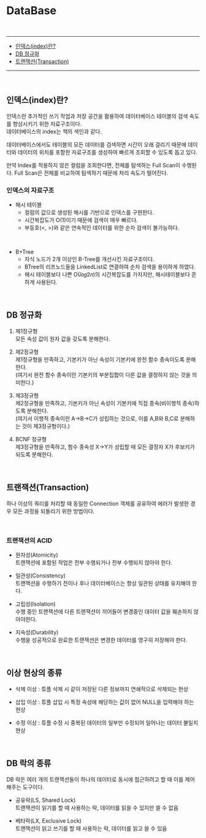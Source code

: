 # DataBase

<br>

<hr/>

- [인덱스(index)란?](#인덱스index란)
- [DB 정규화](#db-정규화)
- [트랜잭션(Transaction)](#트랜잭션transaction)

<hr/>

<br>

## 인덱스(index)란?

인덱스란 추가적인 쓰기 작업과 저장 공간을 활용하여 데이터베이스 테이블의 검색 속도를 향상시키기 위한 자료구조이다. <br>
데이터베이스의 index는 책의 색인과 같다. 

데이터베이스에서도 테이블의 모든 데이터를 검색하면 시간이 오래 걸리기 때문에 데이터와 데이터의 위치를 포함한 자료구조를 생성하여 빠르게 조회할 수 있도록 돕고 있다. <br>

만약 Index를 적용하지 않은 컬럼을 조회한다면, 전체를 탐색하는 Full Scan이 수행된다. Full Scan은 전체를 비교하여 탐색하기 때문에 처리 속도가 떨어진다. <br>

### 인덱스의 자료구조

- 해시 테이블
    - 컬럼의 값으로 생성된 해시를 기반으로 인덱스를 구현한다.
    - 시간복잡도가 O(1)이기 때문에 검색이 매우 빠르다.
    - 부등호(<, >)와 같은 연속적인 데이터를 위한 순차 검색이 불가능하다.

<br>

- B+Tree
    - 자식 노드가 2개 이상인 B-Tree를 개선시킨 자료구조이다.
    - BTree의 리프노드들을 LinkedList로 연결하여 순차 검색을 용이하게 하였다.
    - 해시 테이블보다 나쁜 O(𝑙𝑜𝑔2𝑛)의 시간복잡도를 가지지만, 해시테이블보다 흔하게 사용된다.

<br>

## DB 정규화

1. 제1정규형 <br>
모든 속성 값이 원자 값을 갖도록 분해한다. <br>

2. 제2정규형 <br>
제1정규형을 만족하고, 기본키가 아닌 속성이 기본키에 완전 함수 종속이도록 분해한다. <br>
(여기서 완전 함수 종속이란 기본키의 부분집합이 다른 값을 결정하지 않는 것을 의미한다.) <br>

3. 제3정규형 <br>
제2정규형을 만족하고, 기본키가 아닌 속성이 기본키에 직접 종속(비이행적 종속)하도록 분해한다. <br>
(여기서 이행적 종속이란 A->B->C가 성립하는 것으로, 이를 A,B와 B,C로 분해하는 것이 제3정규형이다.) <br>

4. BCNF 정규형 <br>
제3정규형을 만족하고, 함수 종속성 X->Y가 성립할 때 모든 결정자 X가 후보키가 되도록 분해한다. <br>

<br>

## 트랜잭션(Transaction)

하나 이상의 쿼리를 처리할 때 동일한 Connection 객체를 공유하여 에러가 발생한 경우 모든 과정을 되돌리기 위한 방법이다. <br>

<br>

### 트랜잭션의 ACID

- 원자성(Atomicity) <br>
트랜잭션에 포함된 작업은 전부 수행되거나 전부 수행되지 않아야 한다. <br>

- 일관성(Consistency) <br>
트랜잭션을 수행하기 전이나 후나 데이터베이스는 항상 일관된 상태를 유지해야 한다. <br>

- 고립성(Isolation) <br>
수행 중인 트랜잭션에 다른 트랜잭션이 끼어들어 변경중인 데이터 값을 훼손하지 않아야한다. <br>

- 지속성(Durability) <br>
수행을 성공적으로 완료한 트랜잭션은 변경한 데이터를 영구히 저장해야 한다.

<br>

## 이상 현상의 종류

- 삭제 이상 : 튜플 삭제 시 같이 저장된 다른 정보까지 연쇄적으로 삭제되는 현상 <br>

- 삽입 이상 : 튜플 삽입 시 특정 속성에 해당하는 값이 없어 NULL을 입력해야 하는 현상 <br>

- 수정 이상 : 튜플 수정 시 중복된 데이터의 일부만 수정되어 일어나는 데이터 불일치 현상 <br>

<br>

## DB 락의 종류

DB 락은 여러 개의 트랜잭션들이 하나의 데이터로 동시에 접근하려고 할 때 이를 제어해주는 도구이다. <br>

- 공유락(LS, Shared Lock) <br>
트랜잭션이 읽기를 할 때 사용하는 락, 데이터를 읽을 수 있지만 쓸 수 없음 <br>

- 베타락(LX, Exclusive Lock) <br>
트랜잭션이 읽고 쓰기를 할 때 사용하는 락, 데이터를 읽고 쓸 수 있음 <br>

<br>